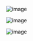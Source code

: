 


![image](https://github.com/user-attachments/assets/7927a37e-26f2-4d54-9493-167d1ae4250f)


![image](https://github.com/user-attachments/assets/fc170653-1484-4819-865e-a7ed63985a23)


![image](https://github.com/user-attachments/assets/38de6dc2-3ab5-4f45-8e2b-56704b099625)





